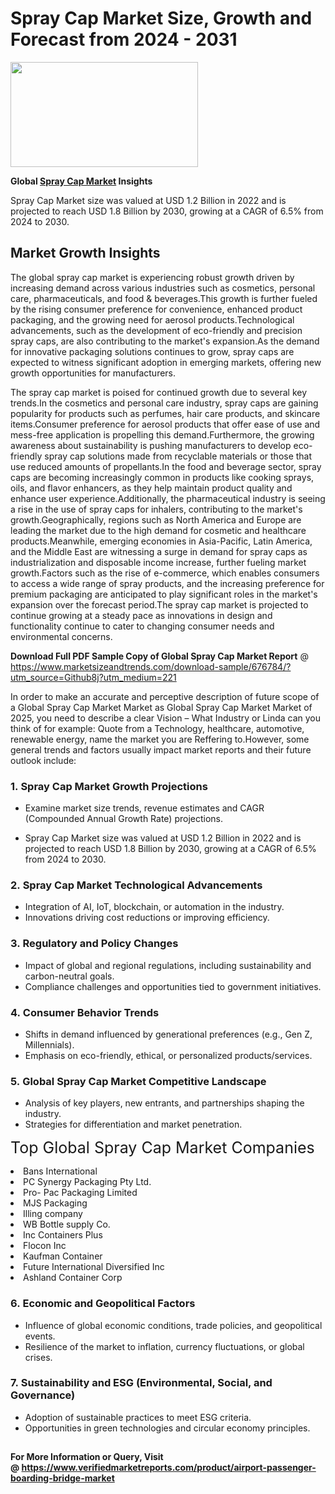 <H1>Spray Cap Market Size, Growth and Forecast from 2024 - 2031</H1><img class="aligncenter size-medium wp-image-584254" src="https://thirdeyenews.in/wp-content/uploads/2024/09/Global-Market-Research-300x168.jpeg" alt="" width="300" height="168" /><p><strong>Global&nbsp;<a href="https://www.marketsizeandtrends.com/download-sample/676784/?utm_source=Github8j?utm_medium=221">Spray Cap Market</a> Insights</strong></p><p>Spray Cap Market size was valued at USD 1.2 Billion in 2022 and is projected to reach USD 1.8 Billion by 2030, growing at a CAGR of 6.5% from 2024 to 2030.</p><p><h2>Market Growth Insights</h2> <p>The global spray cap market is experiencing robust growth driven by increasing demand across various industries such as cosmetics, personal care, pharmaceuticals, and food & beverages.This growth is further fueled by the rising consumer preference for convenience, enhanced product packaging, and the growing need for aerosol products.Technological advancements, such as the development of eco-friendly and precision spray caps, are also contributing to the market's expansion.As the demand for innovative packaging solutions continues to grow, spray caps are expected to witness significant adoption in emerging markets, offering new growth opportunities for manufacturers.</p> <p>The spray cap market is poised for continued growth due to several key trends.In the cosmetics and personal care industry, spray caps are gaining popularity for products such as perfumes, hair care products, and skincare items.Consumer preference for aerosol products that offer ease of use and mess-free application is propelling this demand.Furthermore, the growing awareness about sustainability is pushing manufacturers to develop eco-friendly spray cap solutions made from recyclable materials or those that use reduced amounts of propellants.In the food and beverage sector, spray caps are becoming increasingly common in products like cooking sprays, oils, and flavor enhancers, as they help maintain product quality and enhance user experience.Additionally, the pharmaceutical industry is seeing a rise in the use of spray caps for inhalers, contributing to the market's growth.Geographically, regions such as North America and Europe are leading the market due to the high demand for cosmetic and healthcare products.Meanwhile, emerging economies in Asia-Pacific, Latin America, and the Middle East are witnessing a surge in demand for spray caps as industrialization and disposable income increase, further fueling market growth.Factors such as the rise of e-commerce, which enables consumers to access a wide range of spray products, and the increasing preference for premium packaging are anticipated to play significant roles in the market's expansion over the forecast period.The spray cap market is projected to continue growing at a steady pace as innovations in design and functionality continue to cater to changing consumer needs and environmental concerns.<p><span class=""><strong>Download Full PDF Sample Copy of Global Spray Cap Market Report</strong> @ <a href="https://www.marketsizeandtrends.com/download-sample/676784/?utm_source=Github8j?utm_medium=221" target="_blank">https://www.marketsizeandtrends.com/download-sample/676784/?utm_source=Github8j?utm_medium=221</a></span></p><p>In order to make an accurate and perceptive description of future scope of a Global&nbsp;Spray Cap Market Market as Global&nbsp;Spray Cap Market Market of 2025, you need to describe a clear Vision &ndash; What Industry or Linda can you think of for example: Quote from a Technology, healthcare, automotive, renewable energy, name the market you are Reffering to.However, some general trends and factors usually impact market reports and their future outlook include:</p><h3>1.&nbsp;<strong>Spray Cap Market Growth Projections</strong></h3><ul><li>Examine market size trends, revenue estimates and CAGR (Compounded Annual Growth Rate) projections.</li><li><p>Spray Cap Market size was valued at USD 1.2 Billion in 2022 and is projected to reach USD 1.8 Billion by 2030, growing at a CAGR of 6.5% from 2024 to 2030.</p></li></ul><h3>2.&nbsp;<strong>Spray Cap Market Technological Advancements</strong></h3><ul><li>Integration of AI, IoT, blockchain, or automation in the industry.</li><li>Innovations driving cost reductions or improving efficiency.</li></ul><h3>3.&nbsp;<strong>Regulatory and Policy Changes</strong></h3><ul><li>Impact of global and regional regulations, including sustainability and carbon-neutral goals.</li><li>Compliance challenges and opportunities tied to government initiatives.</li></ul><h3>4.&nbsp;<strong>Consumer Behavior Trends</strong></h3><ul><li>Shifts in demand influenced by generational preferences (e.g., Gen Z, Millennials).</li><li>Emphasis on eco-friendly, ethical, or personalized products/services.</li></ul><h3>5.&nbsp;<strong>Global Spray Cap Market Competitive Landscape</strong></h3><ul><li>Analysis of key players, new entrants, and partnerships shaping the industry.</li><li>Strategies for differentiation and market penetration.</li></ul><p data-pm-slice="1 1 []"><span style="color: inherit; font-family: inherit; font-size: 25px;">Top Global Spray Cap Market Companies</span></p><div class="" data-test-id=""><p><li>Bans International</li><li> PC Synergy Packaging Pty Ltd.</li><li> Pro- Pac Packaging Limited</li><li> MJS Packaging</li><li> Illing company</li><li> WB Bottle supply Co.</li><li> Inc Containers Plus</li><li> Flocon Inc</li><li> Kaufman Container</li><li> Future International Diversified Inc</li><li> Ashland Container Corp</li></p></div><h3>6.&nbsp;<strong>Economic and Geopolitical Factors</strong></h3><ul><li>Influence of global economic conditions, trade policies, and geopolitical events.</li><li>Resilience of the market to inflation, currency fluctuations, or global crises.</li></ul><h3>7.&nbsp;<strong>Sustainability and ESG (Environmental, Social, and Governance)</strong></h3><ul><li>Adoption of sustainable practices to meet ESG criteria.</li><li>Opportunities in green technologies and circular economy principles.</li></ul><h2><strong style="font-size: 14px;">For More Information or Query, Visit @&nbsp;</strong><a style="background-color: #ffffff; font-size: 14px;" href="https://www.marketsizeandtrends.com/report/spray-cap-market/" target="_blank">https://www.verifiedmarketreports.com/product/airport-passenger-boarding-bridge-market</a></h2>